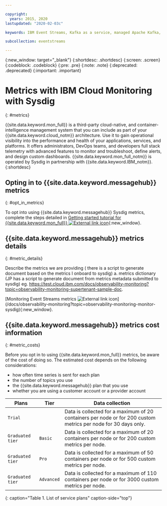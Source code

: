```yaml
---

copyright:
  years: 2015, 2020
lastupdated: "2020-02-03c"

keywords: IBM Event Streams, Kafka as a service, managed Apache Kafka, Sysdig, metrics, cost

subcollection: eventstreams

---
```


{:new_window: target="_blank"}
{:shortdesc: .shortdesc}
{:screen: .screen}
{:codeblock: .codeblock}
{:pre: .pre}
{:note: .note}
{:deprecated: .deprecated}
{:important: .important}

# Metrics with IBM Cloud Monitoring with Sysdig
{: #metrics}

{{site.data.keyword.mon_full}} is a third-party cloud-native, and container-intelligence management system that you can include as part of your {{site.data.keyword.cloud_notm}} architecture. Use it to gain operational visibility into the performance and health of your applications, services, and platforms. It offers administrators, DevOps teams, and developers full stack telemetry with advanced features to monitor and troubleshoot, define alerts, and design custom dashboards. {{site.data.keyword.mon_full_notm}} is operated by Sysdig in partnership with {{site.data.keyword.IBM_notm}}.
{:shortdesc}


## Opting in to {{site.data.keyword.messagehub}} metrics
{: #opt_in_metrics}

To opt into using {{site.data.keyword.messagehub}} Sysdig metrics, complete the steps detailed in 
[Getting started tutorial for {{site.data.keyword.mon_full}} ![External link icon](../../icons/launch-glyph.svg "External link icon")](/docs/services/Monitoring-with-Sysdig?topic=Sysdig-getting-started#step1){:new_window}.


## {{site.data.keyword.messagehub}} metrics details
{: #metric_details}

Describe the metrics we are providing ( there is a script to generate document based on the metrics I onboard to sysdig)
a. metrics dictionary (JP has a script to generate document from metrics metadata submitted to sysdig)
eg. https://test.cloud.ibm.com/docs/observability-monitoring?topic=observability-monitoring-supertenant-sample-doc.


[Monitoring Event Streams metrics ![External link icon](../../icons/launch-glyph.svg "External link icon")]
 (/docs/observability-monitoring?topic=observability-monitoring-monitor-sysdig){:new_window}.


## {{site.data.keyword.messagehub}} metrics cost information
{: #metric_costs}

Before you opt in to using {{site.data.keyword.mon_full}} metrics, be aware of the cost of doing so. The estimated cost depends on the following considerations:

* how often time series is sent for each plan
* the number of topics you use
* the {{site.data.keyword.messagehub}} plan that you use
* whether you are using a customer account or a provider account

| Plans            | Tier         | Data collection  |
|------------------|--------------|------------------|
| `Trial`          |              | Data is collected for a maximum of 20 containers per node or for 200 custom metrics per node for 30 days only. |
| `Graduated tier` | `Basic`      | Data is collected for a maximum of 20 containers per node or for 200 custom metrics per node. |
| `Graduated tier` | `Pro`        | Data is collected for a maximum of 50 containers per node or for 500 custom metrics per node. |
| `Graduated tier` | `Advanced`   | Data is collected for a maximum of 110 containers per node or for 3000 custom metrics per node. |
{: caption="Table 1. List of service plans" caption-side="top"} 




